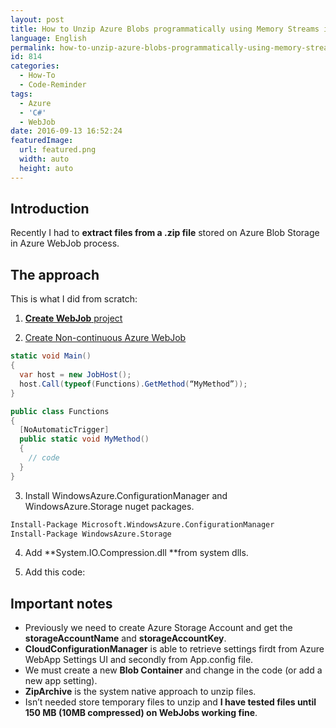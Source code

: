 ```yaml
---
layout: post
title: How to Unzip Azure Blobs programmatically using Memory Streams in Azure WebJOBs
language: English
permalink: how-to-unzip-azure-blobs-programmatically-using-memory-streams-in-azure-webjobs
id: 814
categories:
  - How-To
  - Code-Reminder
tags:
  - Azure
  - 'C#'
  - WebJob
date: 2016-09-13 16:52:24
featuredImage: 
  url: featured.png
  width: auto
  height: auto
---
```


## Introduction
Recently I had to **extract files from a .zip file** stored on Azure Blob Storage in Azure WebJob process. 


## The approach
This is what I did from scratch:

1. [**Create WebJob** project](https://azure.microsoft.com/en-gb/documentation/articles/websites-dotnet-webjobs-sdk)

2. [Create Non-continuous Azure WebJob](https://github.com/Azure/azure-webjobs-sdk-samples/blob/master/BasicSamples/TableOperations/Program.cs)
```cs
static void Main()
{
  var host = new JobHost();
  host.Call(typeof(Functions).GetMethod(“MyMethod”));
}

public class Functions
{
  [NoAutomaticTrigger]
  public static void MyMethod()
  {
    // code
  }
}
```

3. Install WindowsAzure.ConfigurationManager and WindowsAzure.Storage nuget packages.
```ps
Install-Package Microsoft.WindowsAzure.ConfigurationManager
Install-Package WindowsAzure.Storage
```

4. Add **System.IO.Compression.dll **from system dlls.

5. Add this code:
<script src="https://gist.github.com/jquintozamora/ee5f5525c01347c5ff4e7bb880f64c85.js"></script> 


## Important notes
- Previously we need to create Azure Storage Account and get the **storageAccountName** and **storageAccountKey**.
- **CloudConfigurationManager** is able to retrieve settings firdt from Azure WebApp Settings UI and secondly from App.config file.
- We must create a new **Blob Container** and change in the code (or add a new app setting).
- **ZipArchive** is the system native approach to unzip files.
- Isn’t needed store temporary files to unzip and **I have tested files until 150 MB (10MB compressed) on WebJobs working fine**.
